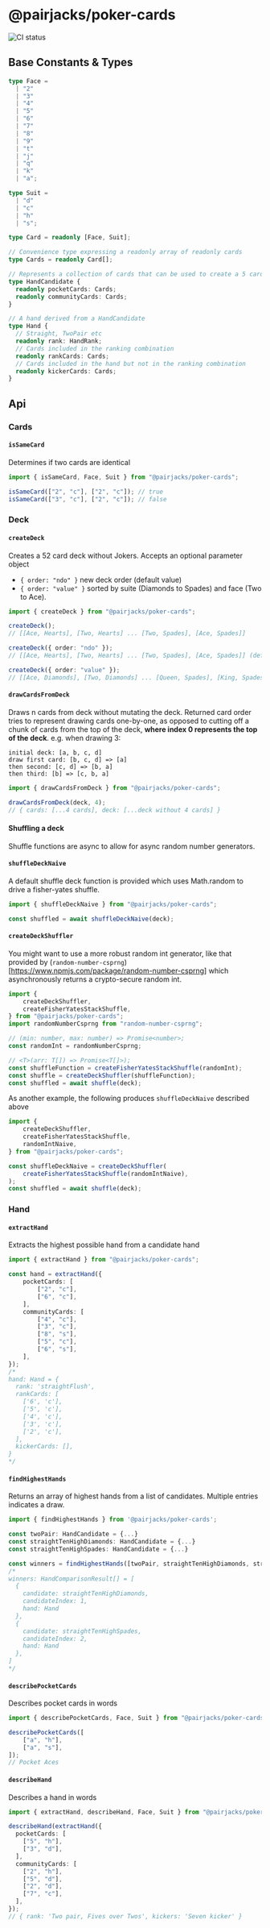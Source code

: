# @pairjacks/poker-cards

![CI status](https://github.com/pairjacks/poker-cards/workflows/Test/badge.svg)

## Base Constants & Types

```ts
type Face =
  | "2"
  | "3"
  | "4"
  | "5"
  | "6"
  | "7"
  | "8"
  | "9"
  | "t"
  | "j"
  | "q"
  | "k"
  | "a";

type Suit =
  | "d"
  | "c"
  | "h"
  | "s";

type Card = readonly [Face, Suit];

// Convenience type expressing a readonly array of readonly cards
type Cards = readonly Card[];

// Represents a collection of cards that can be used to create a 5 card hand
type HandCandidate {
  readonly pocketCards: Cards;
  readonly communityCards: Cards;
}

// A hand derived from a HandCandidate
type Hand {
  // Straight, TwoPair etc
  readonly rank: HandRank;
  // Cards included in the ranking combination
  readonly rankCards: Cards;
  // Cards included in the hand but not in the ranking combination
  readonly kickerCards: Cards;
}
```

## Api

### Cards

#### `isSameCard`

Determines if two cards are identical

```ts
import { isSameCard, Face, Suit } from "@pairjacks/poker-cards";

isSameCard(["2", "c"], ["2", "c"]); // true
isSameCard(["3", "c"], ["2", "c"]); // false
```

### Deck

#### `createDeck`

Creates a 52 card deck without Jokers. Accepts an optional parameter object

- `{ order: "ndo" }` new deck order (default value)
- `{ order: "value" }` sorted by suite (Diamonds to Spades) and face (Two to Ace).

```ts
import { createDeck } from "@pairjacks/poker-cards";

createDeck();
// [[Ace, Hearts], [Two, Hearts] ... [Two, Spades], [Ace, Spades]]

createDeck({ order: "ndo" });
// [[Ace, Hearts], [Two, Hearts] ... [Two, Spades], [Ace, Spades]] (default)

createDeck({ order: "value" });
// [[Ace, Diamonds], [Two, Diamonds] ... [Queen, Spades], [King, Spades]]
```

#### `drawCardsFromDeck`

Draws n cards from deck without mutating the deck. Returned card order tries to represent drawing cards one-by-one, as opposed to cutting off a chunk of cards from the top of the deck, **where index 0 represents the top of the deck**.
e.g. when drawing 3:

```text
initial deck: [a, b, c, d]
draw first card: [b, c, d] => [a]
then second: [c, d] => [b, a]
then third: [b] => [c, b, a]
```

```ts
import { drawCardsFromDeck } from "@pairjacks/poker-cards";

drawCardsFromDeck(deck, 4);
// { cards: [...4 cards], deck: [...deck without 4 cards] }
```

#### Shuffling a deck

Shuffle functions are async to allow for async random number generators.

#### `shuffleDeckNaive`

A default shuffle deck function is provided which uses Math.random to drive a fisher-yates shuffle.

```ts
import { shuffleDeckNaive } from "@pairjacks/poker-cards";

const shuffled = await shuffleDeckNaive(deck);
```

#### `createDeckShuffler`

You might want to use a more robust random int generator, like that provided by (`random-number-csprng`)[<https://www.npmjs.com/package/random-number-csprng]> which asynchronously returns a crypto-secure random int.

```ts
import {
	createDeckShuffler,
	createFisherYatesStackShuffle,
} from "@pairjacks/poker-cards";
import randomNumberCsprng from "random-number-csprng";

// (min: number, max: number) => Promise<number>;
const randomInt = randomNumberCsprng;

// <T>(arr: T[]) => Promise<T[]>);
const shuffleFunction = createFisherYatesStackShuffle(randomInt);
const shuffle = createDeckShuffler(shuffleFunction);
const shuffled = await shuffle(deck);
```

As another example, the following produces `shuffleDeckNaive` described above

```ts
import {
	createDeckShuffler,
	createFisherYatesStackShuffle,
	randomIntNaive,
} from "@pairjacks/poker-cards";

const shuffleDeckNaive = createDeckShuffler(
	createFisherYatesStackShuffle(randomIntNaive),
);
const shuffled = await shuffle(deck);
```

### Hand

#### `extractHand`

Extracts the highest possible hand from a candidate hand

```ts
import { extractHand } from "@pairjacks/poker-cards";

const hand = extractHand({
	pocketCards: [
		["2", "c"],
		["6", "c"],
	],
	communityCards: [
		["4", "c"],
		["3", "c"],
		["8", "s"],
		["5", "c"],
		["6", "s"],
	],
});
/*
hand: Hand = {
  rank: 'straightFlush',
  rankCards: [
    ['6', 'c'],
    ['5', 'c'],
    ['4', 'c'],
    ['3', 'c'],
    ['2', 'c'],
  ],
  kickerCards: [],
}
*/
```

#### `findHighestHands`

Returns an array of highest hands from a list of candidates. Multiple entries indicates a draw.

```ts
import { findHighestHands } from '@pairjacks/poker-cards';

const twoPair: HandCandidate = {...}
const straightTenHighDiamonds: HandCandidate = {...}
const straightTenHighSpades: HandCandidate = {...}

const winners = findHighestHands([twoPair, straightTenHighDiamonds, straightTenHighSpades]);
/*
winners: HandComparisonResult[] = [
  {
    candidate: straightTenHighDiamonds,
    candidateIndex: 1,
    hand: Hand
  },
  {
    candidate: straightTenHighSpades,
    candidateIndex: 2,
    hand: Hand
  },
]
*/

```

#### `describePocketCards`

Describes pocket cards in words

```ts
import { describePocketCards, Face, Suit } from "@pairjacks/poker-cards";

describePocketCards([
	["a", "h"],
	["a", "s"],
]);
// Pocket Aces
```

#### `describeHand`

Describes a hand in words

```ts
import { extractHand, describeHand, Face, Suit } from "@pairjacks/poker-cards";

describeHand(extractHand({
  pocketCards: [
    ["5", "h"],
    ["3", "d"],
  ],
  communityCards: [
    ["2", "h"],
    ["5", "d"],
    ["2", "d"],
    ["7", "c"],
  ],
});
// { rank: 'Two pair, Fives over Twos', kickers: 'Seven kicker' }
```
